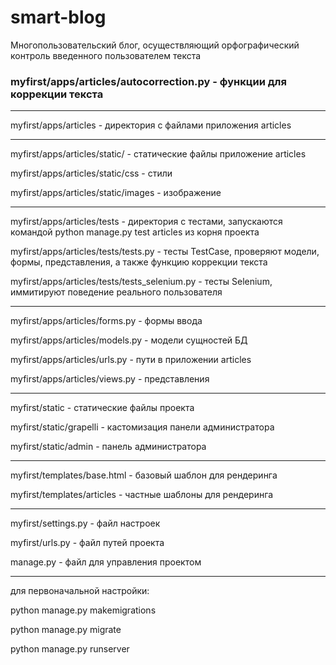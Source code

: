 ﻿# smart-blog
Многопользовательский блог, осуществляющий орфографический контроль введенного пользователем текста

### myfirst/apps/articles/autocorrection.py - функции для коррекции текста
<hr/>
myfirst/apps/articles - директория с файлами приложения articles
<hr/>
myfirst/apps/articles/static/ - статические файлы приложение articles

myfirst/apps/articles/static/css - стили

myfirst/apps/articles/static/images - изображение
<hr/>
myfirst/apps/articles/tests - директория с тестами, запускаются командой python manage.py test articles из корня проекта

myfirst/apps/articles/tests/tests.py - тесты TestCase, проверяют модели, формы, представления, а также функцию коррекции текста

myfirst/apps/articles/tests/tests_selenium.py - тесты Selenium, иммитируют поведение реального пользователя
<hr/>
myfirst/apps/articles/forms.py - формы ввода

myfirst/apps/articles/models.py - модели сущностей БД

myfirst/apps/articles/urls.py - пути в приложении articles

myfirst/apps/articles/views.py - представления
<hr/>
myfirst/static - статические файлы проекта

myfirst/static/grapelli - кастомизация панели администратора

myfirst/static/admin - панель администратора
<hr/>
myfirst/templates/base.html - базовый шаблон для рендеринга

myfirst/templates/articles - частные шаблоны для рендеринга
<hr/>
myfirst/settings.py - файл настроек

myfirst/urls.py - файл путей проекта

manage.py - файл для управления проектом
<hr/>
для первоначальной настройки:

python manage.py makemigrations

python manage.py migrate

python manage.py runserver
